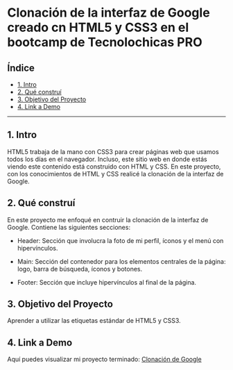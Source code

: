 # Clonación de la interfaz de Google creado cn HTML5 y CSS3 en el bootcamp de Tecnolochicas PRO


## **Índice**

* [1. Intro](https://github.com/DanL117/ClonacionGoogle/edit/main/README.md#1-intro)
* [2. Qué construí](https://github.com/DanL117/ClonacionGoogle/edit/main/README.md#2-qu%C3%A9-constru%C3%AD)
* [3. Objetivo del Proyecto](https://github.com/DanL117/ClonacionGoogle/edit/main/README.md#3-objetivo-del-proyecto)
* [4. Link a Demo](https://github.com/DanL117/ClonacionGoogle/edit/main/README.md#4-link-a-demo)

****

## 1. Intro
HTML5 trabaja de la mano con CSS3 para crear páginas web que usamos todos los días en el navegador. Incluso, este sitio web en donde estás viendo este contenido está construido con HTML y CSS. En este proyecto, con los conocimientos de HTML y CSS realicé la clonación de la interfaz de Google. 

## 2. Qué construí 
En este proyecto me enfoqué en contruir la clonación de la interfaz de Google. 
Contiene las siguientes secciones:

* Header: Sección que involucra la foto de mi perfil, íconos y el menú con hipervínculos.

* Main: Sección del contenedor para los elementos centrales de la página: logo, barra de búsqueda, íconos y botones. 

* Footer: Sección que incluye hipervínculos al final de la página. 

## 3. Objetivo del Proyecto
Aprender a utilizar las etiquetas estándar de HTML5 y CSS3. 

## 4. Link a Demo
Aquí puedes visualizar mi proyecto terminado: [Clonación de Google](#)
